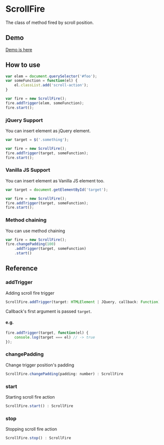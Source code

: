 # ScrollFire

The class of method fired by scroll position.

## Demo

[Demo is here](http://p71.demo.develop.lionheart.co.jp/scrollfire/)

## How to use

```js
var elem = document.querySelector('#foo');
var someFunction = function(el) {
    el.classList.add('scroll-action');
}

var fire = new ScrollFire();
fire.addTrigger(elem, someFunction);
fire.start();
```

### jQuery Support

You can insert element as jQuery element.

```js
var target = $('.something');

var fire = new ScrollFire();
fire.addTrigger(target, someFunction);
fire.start();
```

### Vanilla JS Support

You can insert element as Vanilla JS element too.

```js
var target = document.getElementById('target');

var fire = new ScrollFire();
fire.addTrigger(target, someFunction);
fire.start();
```

### Method chaining

You can use method chaining

```js
var fire = new ScrollFire();
fire.changePadding(100)
    .addTrigger(target, someFunction)
    .start()
```

## Reference

### addTrigger

Adding scroll fire trigger

```js
ScrollFire.addTrigger(target: HTMLElement | JQuery, callback: Function) : ScrollFire
```

Callback's first argument is passed `target`.


#### e.g.

```js
fire.addTrigger(target, function(el) {
    console.log(target === el) // -> true
});
```

### changePadding

Change trigger position's padding

```js
ScrollFire.changePadding(padding: number) : ScrollFire
```

### start

Starting scroll fire action

```js
ScrollFire.start() : ScrollFire
```

### stop

Stopping scroll fire action

```js
ScrollFire.stop() : ScrollFire
```
